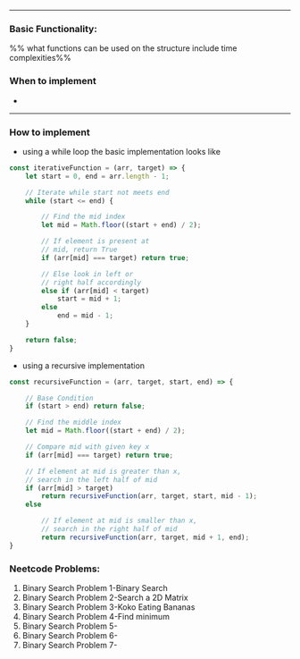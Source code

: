 ----
### Basic Functionality: 
%% what functions can be used on the structure include time complexities%% 

### When to implement
- 
----
### How to implement
- using a while loop the basic implementation looks like
``` js
const iterativeFunction = (arr, target) => {
    let start = 0, end = arr.length - 1;

    // Iterate while start not meets end
    while (start <= end) {

        // Find the mid index
        let mid = Math.floor((start + end) / 2);

        // If element is present at 
        // mid, return True
        if (arr[mid] === target) return true;

        // Else look in left or 
        // right half accordingly
        else if (arr[mid] < target)
            start = mid + 1;
        else
            end = mid - 1;
    }

    return false;
}

```
- using a recursive implementation
``` js
const recursiveFunction = (arr, target, start, end) => {

    // Base Condition
    if (start > end) return false;

    // Find the middle index
    let mid = Math.floor((start + end) / 2);

    // Compare mid with given key x
    if (arr[mid] === target) return true;

    // If element at mid is greater than x,
    // search in the left half of mid
    if (arr[mid] > target)
        return recursiveFunction(arr, target, start, mid - 1);
    else

        // If element at mid is smaller than x,
        // search in the right half of mid
        return recursiveFunction(arr, target, mid + 1, end);
}
```

### Neetcode Problems: 
1. Binary Search Problem 1-Binary Search
2. Binary Search Problem 2-Search a 2D Matrix
3. Binary Search Problem 3-Koko Eating Bananas
4. Binary Search Problem 4-Find minimum 
5. Binary Search Problem 5-
6. Binary Search Problem 6-
7. Binary Search Problem 7-

